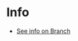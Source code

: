 # Info
- [See info on Branch](https://github.com/jasheloper/React-Redux-App/tree/jashele-tillman "Branch")
